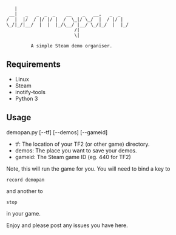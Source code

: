 
                                                 
       |                                         
     __|   _   _  _  _    __    _   __,   _  _   
    /  |  |/  / |/ |/ |  /  \_|/ \_/  |  / |/ |  
    \_/|_/|__/  |  |  |_/\__/ |__/ \_/|_/  |  |_/
                             /|                  
                             \|                  

             A simple Steam demo organiser.


Requirements
------------

  * Linux
  * Steam
  * inotify-tools
  * Python 3


Usage
-----

demopan.py [--tf] [--demos] [--gameid]

  * tf: The location of your TF2 (or other game) directory.
  * demos: The place you want to save your demos.
  * gameid: The Steam game ID (eg. 440 for TF2)

Note, this will run the game for you. You will need to bind a key to

    record demopan

and another to

    stop

in your game.

Enjoy and please post any issues you have here.
